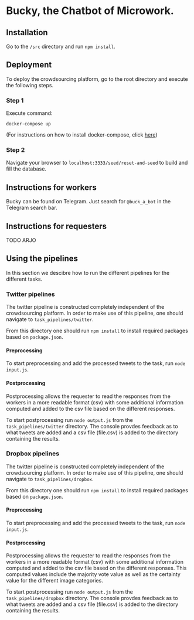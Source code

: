 # Bucky, the Chatbot of Microwork.

## Installation
Go to the `/src` directory and run `npm install`.

## Deployment
To deploy the crowdsourcing platform, go to the root directory and execute the following steps.

### Step 1
Execute command:

``
docker-compose up
``

(For instructions on how to install docker-compose, click [here](https://docs.docker.com/compose/install/))

### Step 2
Navigate your browser to `localhost:3333/seed/reset-and-seed` to build and fill the database.

## Instructions for workers
Bucky can be found on Telegram. Just search for `@buck_a_bot` in the Telegram search bar.

## Instructions for requesters
TODO ARJO

## Using the pipelines

In this section we descibre how to run the different pipelines for the different tasks.

### Twitter pipelines

The twitter pipeline is constructed completely independent of the crowdsourcing platform. In order to make use of this pipeline, one should navigate to `task_pipelines/twitter`.

From this directory one should run `npm install` to install required packages based on `package.json`.

#### Preprocessing

To start preprocessing and add the processed tweets to the task, run `node input.js`.

#### Postprocessing

Postprocessing allows the requester to read the responses from the workers in a more readable format (csv) with some additional information computed and added to the csv file based on the different responses.

To start postprocessing run `node output.js` from the `task_pipelines/twitter` directory. The console provdes feedback as to what tweets are added and a csv file (file.csv) is added to the directory containing the results.

### Dropbox pipelines

The twitter pipeline is constructed completely independent of the crowdsourcing platform. In order to make use of this pipeline, one should navigate to `task_pipelines/dropbox`.

From this directory one should run `npm install` to install required packages based on `package.json`.

#### Preprocessing

To start preprocessing and add the processed tweets to the task, run `node input.js`.

#### Postprocessing

Postprocessing allows the requester to read the responses from the workers in a more readable format (csv) with some additional information computed and added to the csv file based on the different responses. This computed values include the majority vote value as well as the certainty value for the different image categories.

To start postprocessing run `node output.js` from the `task_pipelines/dropbox` directory. The console provdes feedback as to what tweets are added and a csv file (file.csv) is added to the directory containing the results.
